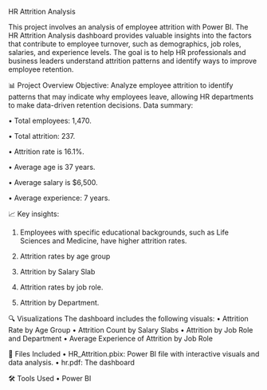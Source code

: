 HR Attrition Analysis

This project involves an analysis of employee attrition with Power BI. The HR Attrition Analysis dashboard provides valuable insights into the factors that contribute to employee turnover, such as demographics, job roles, salaries, and experience levels. The goal is to help HR professionals and business leaders understand attrition patterns and identify ways to improve employee retention.

📊 Project Overview
Objective: Analyze employee attrition to identify patterns that may indicate why employees leave, allowing HR departments to make data-driven retention decisions.
Data summary:

• Total employees: 1,470.

• Total attrition: 237.

• Attrition rate is 16.1%.

• Average age is 37 years.

• Average salary is $6,500.

• Average experience: 7 years.

📈 Key insights:

1. Employees with specific educational backgrounds, such as Life Sciences and Medicine, have higher attrition rates.

2. Attrition rates by age group

3. Attrition by Salary Slab

4. Attrition rates by job role.

5. Attrition by Department.


🔍 Visualizations
The dashboard includes the following visuals:
•	Attrition Rate by Age Group
•	Attrition Count by Salary Slabs
•	Attrition by Job Role and Department
•	Average Experience of Attrition by Job Role


📂 Files Included
•	HR_Attrition.pbix: Power BI file with interactive visuals and data analysis.
•	hr.pdf: The dashboard


🛠️ Tools Used
•	Power BI









